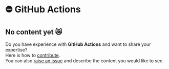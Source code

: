 # ⛔ GitHub Actions

## No content yet 😿  

Do you have experience with **GitHub Actions** and want to share your expertise?  
Here is how to [contribute](/docs/about/contribute).  
You can also [raise an issue](https://github.com/MarketSquare/robotframeworkguides/issues/new) and describe the content you would like to see.
